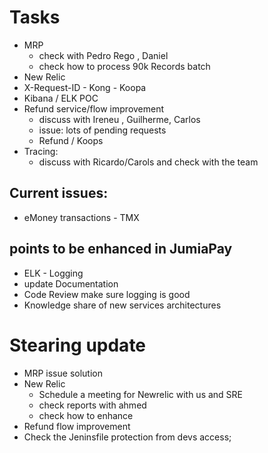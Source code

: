 
# Tasks

* MRP
    * check with Pedro Rego , Daniel
    * check how to process 90k Records batch
* New Relic
* X-Request-ID - Kong - Koopa
* Kibana / ELK POC
* Refund service/flow improvement
    * discuss with Ireneu , Guilherme, Carlos
    * issue: lots of pending requests
    * Refund / Koops
* Tracing:
    * discuss with Ricardo/Carols and check with the team

## Current issues:

* eMoney transactions - TMX

## points to be enhanced in JumiaPay
* ELK - Logging
* update Documentation
* Code Review make sure logging is good
* Knowledge share of new services architectures

# Stearing update
- MRP issue solution
- New Relic
    - Schedule a meeting for Newrelic with us and SRE
    - check reports with ahmed
    - check how to enhance
- Refund flow improvement
- Check the Jeninsfile protection from devs access;


